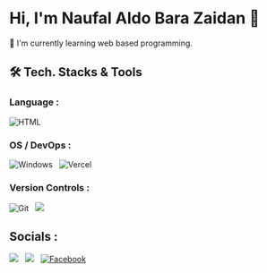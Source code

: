 # Hi, I'm Naufal Aldo Bara Zaidan 👋

🌱 I'm currently learning web based programming.

## 🛠 Tech. Stacks & Tools

### Language :

<img alt="HTML" src="https://img.shields.io/badge/HTML5-E34F26?style=for-the-badge&logo=html5&logoColor=white" />&nbsp;&nbsp;

### OS / DevOps :

<img alt="Windows" src="https://img.shields.io/badge/Windows-0078D6?style=for-the-badge&logo=windows&logoColor=white"/>&nbsp;&nbsp;
<img alt="Vercel" src="https://img.shields.io/badge/vercel-%23000000.svg?&style=for-the-badge&logo=vercel&logoColor=white"/>&nbsp;&nbsp;

### Version Controls :

<img alt="Git" src="https://img.shields.io/badge/git%20-%23F05033.svg?&style=for-the-badge&logo=git&logoColor=white" />&nbsp;&nbsp;
<img src="https://img.shields.io/badge/github%20-%23121011.svg?&style=for-the-badge&logo=github&logoColor=white" />&nbsp;&nbsp;
<!-- <img src="https://img.shields.io/badge/gitlab%20-%23181717.svg?&style=for-the-badge&logo=gitlab&logoColor=white" />&nbsp;&nbsp; -->

## Socials :

<a href="https://www.linkedin.com/in/naufalaldobarazaidan/" target="_blank" rel="noreferrer"><img src="https://img.shields.io/badge/LinkedIn-0077B5?style=for-the-badge&logo=linkedin&logoColor=white"/></a>&nbsp;&nbsp;
<a href="https://instagram.com/naufalaldobz?igshid=MDM4ZDc5MmU=" target="_blank" rel="noreferrer"><img src="https://img.shields.io/badge/Instagram-E4405F?style=for-the-badge&logo=instagram&logoColor=white" /></a>&nbsp;&nbsp;
<a href="https://www.facebook.com/naufalaldobz" target="_blank" rel="noreferrer"><img alt="Facebook" src="https://img.shields.io/badge/Facebook-1877F2?style=for-the-badge&logo=facebook&logoColor=white" /></a>&nbsp;&nbsp;
